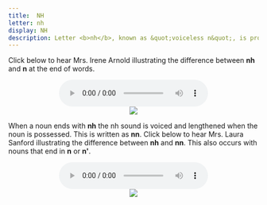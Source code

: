 ```yaml
---
title:  NH
letter: nh
display: NH
description: Letter <b>nh</b>, known as &quot;voiceless n&quot;, is pronounced with the tongue in the same place as for letter <b>n</b> except that the vocal cords are not vibrating. Like <b>n</b>, air flows out through the nose rather than the mouth. This sound occurs only at the end of a syllable.
---
```





Click below to hear Mrs. Irene Arnold illustrating the difference between <b>nh</b> and <b>n</b> at the end of words.


<center>
<audio controls src="{{ site.baseurl }}/assets/audio/nh_n_comp.mp3" type="audio/mpeg">Your browser does not support the audio element.</audio><br/>
<img src="{{ site.baseurl }}/assets/gif/nh_n_comp.gif" border="0">
</center>


When a noun ends with <b>nh</b> the nh sound is voiced and lengthened when the noun is possessed. This is written as <b>nn</b>. Click below to hear Mrs. Laura Sanford illustrating the difference between <b>nh</b> and <b>nn</b>. This also occurs with nouns that end in <b>n</b> or <b>n'</b>.

<center>
<audio controls src="{{ site.baseurl }}/assets/audio/heavy_n_cmp2.mp3" type="audio/mpeg">Your browser does not support the audio element.</audio><br/>
<img src="{{ site.baseurl }}/assets/gif/heavy_n_cmp2.gif" border="0">
</center>
		